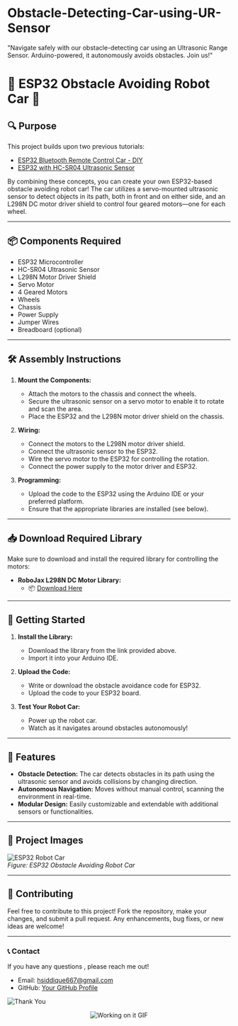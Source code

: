 # Obstacle-Detecting-Car-using-UR-Sensor
"Navigate safely with our obstacle-detecting car using an Ultrasonic Range Sensor. Arduino-powered, it autonomously avoids obstacles. Join us!"

# 🚗 ESP32 Obstacle Avoiding Robot Car 🚗

## 🔍 Purpose

This project builds upon two previous tutorials: 
- [ESP32 Bluetooth Remote Control Car - DIY](#)
- [ESP32 with HC-SR04 Ultrasonic Sensor](#)

By combining these concepts, you can create your own ESP32-based obstacle avoiding robot car! The car utilizes a servo-mounted ultrasonic sensor to detect objects in its path, both in front and on either side, and an L298N DC motor driver shield to control four geared motors—one for each wheel.

---

## 📦 Components Required

- ESP32 Microcontroller
- HC-SR04 Ultrasonic Sensor
- L298N Motor Driver Shield
- Servo Motor
- 4 Geared Motors
- Wheels
- Chassis
- Power Supply
- Jumper Wires
- Breadboard (optional)

---

## 🛠️ Assembly Instructions

1. **Mount the Components:** 
   - Attach the motors to the chassis and connect the wheels.
   - Secure the ultrasonic sensor on a servo motor to enable it to rotate and scan the area.
   - Place the ESP32 and the L298N motor driver shield on the chassis.

2. **Wiring:**
   - Connect the motors to the L298N motor driver shield.
   - Connect the ultrasonic sensor to the ESP32.
   - Wire the servo motor to the ESP32 for controlling the rotation.
   - Connect the power supply to the motor driver and ESP32.

3. **Programming:**
   - Upload the code to the ESP32 using the Arduino IDE or your preferred platform.
   - Ensure that the appropriate libraries are installed (see below).

---

## 📥 Download Required Library

Make sure to download and install the required library for controlling the motors:

- **RoboJax L298N DC Motor Library:**
  - 📦 [Download Here](https://robojax.com/learn/arduino/robojax_L298N-DC-Motor_library.zip)

---

## 🚀 Getting Started

1. **Install the Library:** 
   - Download the library from the link provided above.
   - Import it into your Arduino IDE.

2. **Upload the Code:**
   - Write or download the obstacle avoidance code for ESP32.
   - Upload the code to your ESP32 board.

3. **Test Your Robot Car:**
   - Power up the robot car.
   - Watch as it navigates around obstacles autonomously!

---

## 🤖 Features

- **Obstacle Detection:** The car detects obstacles in its path using the ultrasonic sensor and avoids collisions by changing direction.
- **Autonomous Navigation:** Moves without manual control, scanning the environment in real-time.
- **Modular Design:** Easily customizable and extendable with additional sensors or functionalities.

---

## 📸 Project Images

![ESP32 Robot Car](https://via.placeholder.com/500x300.png?text=ESP32+Robot+Car)  
*Figure: ESP32 Obstacle Avoiding Robot Car*

---

## 🤝 Contributing

Feel free to contribute to this project! Fork the repository, make your changes, and submit a pull request. Any enhancements, bug fixes, or new ideas are welcome!

---

### 📞 Contact

If you have any questions , please reach me out!

- Email: hsiddique667@gmail.com
- GitHub: [Your GitHub Profile](https://github.com/yeahyeahassan    )


![Thank You](https://img.shields.io/badge/Thank%20You!-blue?style=flat-square&logo=smile)

<!-- Graphical GIF Animation -->
<div class="gif-container" style="text-align: center; margin-bottom: 20px;">
  <img src="https://i.giphy.com/media/v1.Y2lkPTc5MGI3NjExYzdob2I4cHdsdWhnbmtmYTBxbnk4cnl2YjZ1bGw5ZGZvMXBwdWc4bSZlcD12MV9pbnRlcm5hbF9naWZfYnlfaWQmY3Q9Zw/00n6TSoGffGTLXSMPO/giphy.gif" alt="Working on it GIF" />
</div>
